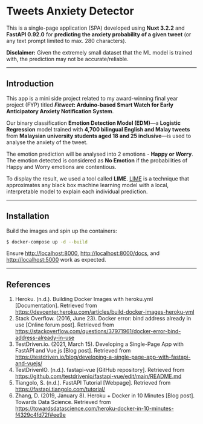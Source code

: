 # Tweets Anxiety Detector

This is a single-page application (SPA) developed using **Nuxt 3.2.2** and **FastAPI 0.92.0** for **predicting the anxiety probability of a given tweet** (or any text prompt limited to max. 280 characters).

**Disclaimer:** Given the extremely small dataset that the ML model is trained with, the prediction may not be accurate/reliable.

---
## Introduction

This app is a mini side project related to my award-winning final year project (FYP) titled ***Fitweet*: Arduino-based Smart Watch for Early Anticipatory Anxiety Notification System**.

Our binary classification **Emotion Detection Model (EDM)**—a **Logistic Regression** model trained with **4,700 bilingual English and Malay tweets** from **Malaysian university students aged 18 and 25 inclusive**—is used to analyse the anxiety of the tweet. 

The emotion prediction will be analysed into 2 emotions - **Happy or Worry**. The emotion detected is considered as **No Emotion** if the probabilities of Happy and Worry emotions are contentious.

To display the result, we used a tool called **LIME**. [LIME](https://homes.cs.washington.edu/~marcotcr/blog/lime/) is a technique that approximates any black box machine learning model with a local, interpretable model to explain each individual prediction.

---

## Installation

Build the images and spin up the containers:

```sh
$ docker-compose up -d --build
```

Ensure [http://localhost:8000](http://localhost:8000), [http://localhost:8000/docs](http://localhost:8000/docs), and [http://localhost:5000](http://localhost:5000) work as expected.

---
## References

1. Heroku. (n.d.). Building Docker Images with heroku.yml [Documentation]. Retrieved from https://devcenter.heroku.com/articles/build-docker-images-heroku-yml
2. Stack Overflow. (2016, June 23). Docker error: bind address already in use [Online forum post]. Retrieved from https://stackoverflow.com/questions/37971961/docker-error-bind-address-already-in-use
3. TestDriven.io. (2021, March 15). Developing a Single-Page App with FastAPI and Vue.js [Blog post]. Retrieved from https://testdriven.io/blog/developing-a-single-page-app-with-fastapi-and-vuejs/
4. TestDrivenIO. (n.d.). fastapi-vue [GitHub repository]. Retrieved from https://github.com/testdrivenio/fastapi-vue/edit/main/README.md
5. Tiangolo, S. (n.d.). FastAPI Tutorial [Webpage]. Retrieved from https://fastapi.tiangolo.com/tutorial/
6. Zhang, D. (2019, January 8). Heroku + Docker in 10 Minutes [Blog post]. Towards Data Science. Retrieved from https://towardsdatascience.com/heroku-docker-in-10-minutes-f4329c4fd72f#ee9e